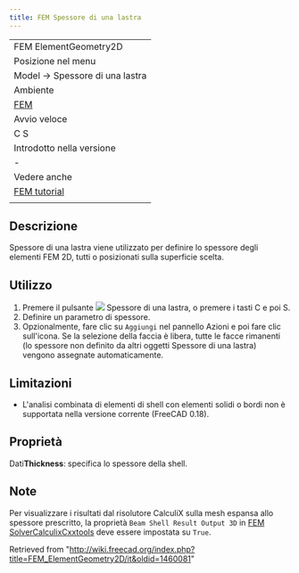 ```yaml
---
title: FEM Spessore di una lastra
---
```

|  |
| --- |
| FEM ElementGeometry2D |
| Posizione nel menu |
| Model → Spessore di una lastra |
| Ambiente |
| [FEM](/FEM_Workbench/it "FEM Workbench/it") |
| Avvio veloce |
| C S |
| Introdotto nella versione |
| - |
| Vedere anche |
| [FEM tutorial](/FEM_tutorial/it "FEM tutorial/it") |
|  |

## Descrizione

Spessore di una lastra viene utilizzato per definire lo spessore degli elementi FEM 2D, tutti o posizionati sulla superficie scelta.

## Utilizzo

1. Premere il pulsante ![](/images/FEM_ElementGeometry2D.png) Spessore di una lastra, o premere i tasti C e poi S.
2. Definire un parametro di spessore.
3. Opzionalmente, fare clic su `Aggiungi` nel pannello Azioni e poi fare clic sull'icona. Se la selezione della faccia è libera, tutte le facce rimanenti (lo spessore non definito da altri oggetti Spessore di una lastra) vengono assegnate automaticamente.

## Limitazioni

* L'analisi combinata di elementi di shell con elementi solidi o bordi non è supportata nella versione corrente (FreeCAD 0.18).

## Proprietà

Dati**Thickness**: specifica lo spessore della shell.

## Note

Per visualizzare i risultati dal risolutore CalculiX sulla mesh espansa allo spessore prescritto, la proprietà `Beam Shell Result Output 3D` in [FEM SolverCalculixCxxtools](/FEM_SolverCalculixCxxtools/it "FEM SolverCalculixCxxtools/it") deve essere impostata su `True`.

Retrieved from "<http://wiki.freecad.org/index.php?title=FEM_ElementGeometry2D/it&oldid=1460081>"